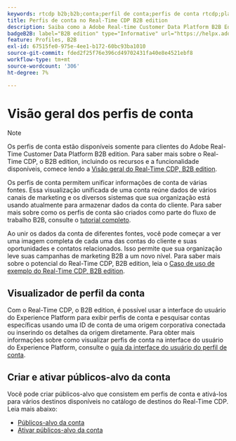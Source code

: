 ```yaml
---
keywords: rtcdp b2b;b2b;conta;perfil de conta;perfis de conta rtcdp;plataforma de dados do cliente em tempo real;
title: Perfis de conta no Real-Time CDP B2B edition
description: Saiba como a Adobe Real-time Customer Data Platform B2B Edition permite unificar informações de conta de várias fontes usando perfis de conta.
badgeB2B: label="B2B edition" type="Informative" url="https://helpx.adobe.com/br/legal/product-descriptions/real-time-customer-data-platform-b2b-edition-prime-and-ultimate-packages.html newtab=true"
feature: Profiles, B2B
exl-id: 67515fe0-975e-4ee1-b172-60bc93ba1010
source-git-commit: fded2f25f76e396cd49702431fa40e8e4521ebf8
workflow-type: tm+mt
source-wordcount: '306'
ht-degree: 7%

---
```


# Visão geral dos perfis de conta

>[!NOTE]
>
>Os perfis de conta estão disponíveis somente para clientes do Adobe Real-Time Customer Data Platform B2B edition. Para saber mais sobre o Real-Time CDP, o B2B edition, incluindo os recursos e a funcionalidade disponíveis, comece lendo a [Visão geral do Real-Time CDP, B2B edition](../b2b-overview.md).

Os perfis de conta permitem unificar informações de conta de várias fontes. Essa visualização unificada de uma conta reúne dados de vários canais de marketing e os diversos sistemas que sua organização está usando atualmente para armazenar dados da conta do cliente. Para saber mais sobre como os perfis de conta são criados como parte do fluxo de trabalho B2B, consulte o [tutorial completo](../b2b-tutorial.md).

Ao unir os dados da conta de diferentes fontes, você pode começar a ver uma imagem completa de cada uma das contas do cliente e suas oportunidades e contatos relacionados. Isso permite que sua organização leve suas campanhas de marketing B2B a um novo nível. Para saber mais sobre o potencial do Real-Time CDP, B2B edition, leia o [Caso de uso de exemplo do Real-Time CDP, B2B edition](../b2b-use-case.md).

## Visualizador de perfil da conta

Com o Real-Time CDP, o B2B edition, é possível usar a interface do usuário do Experience Platform para exibir perfis de conta e pesquisar contas específicas usando uma ID de conta de uma origem corporativa conectada ou inserindo os detalhes da origem diretamente. Para obter mais informações sobre como visualizar perfis de conta na interface do usuário do Experience Platform, consulte o [guia da interface do usuário do perfil de conta](account-profile-ui-guide.md).

## Criar e ativar públicos-alvo da conta

Você pode criar públicos-alvo que consistem em perfis de conta e ativá-los para vários destinos disponíveis no catálogo de destinos do Real-Time CDP. Leia mais abaixo:

* [Públicos-alvo da conta](/help/segmentation/types/account-audiences.md)
* [Ativar públicos-alvo da conta](/help/destinations/ui/activate-account-audiences.md)
